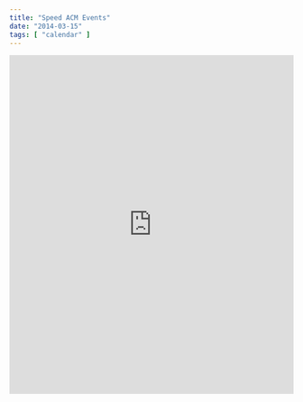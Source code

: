 ```yaml
---
title: "Speed ACM Events"
date: "2014-03-15"
tags: [ "calendar" ]
---
```

<iframe src="https://www.google.com/calendar/embed?showTitle=0&amp;height=600&amp;wkst=1&amp;bgcolor=%23FFFFFF&amp;src=o5rnl07g6pg9alo92ebkv765uo%40group.calendar.google.com&amp;color=%232F6309&amp;src=bbl7tbumepou22mn0bm73boju0%40group.calendar.google.com&amp;color=%23875509&amp;src=speedacm%40gmail.com&amp;color=%23A32929&amp;src=dmuob1uhml5vlacleo1a72urr8%40group.calendar.google.com&amp;color=%23B1440E&amp;ctz=America%2FNew_York" style=" border-width:0 " width="100%" height="600" frameborder="0" scrolling="no"></iframe>
